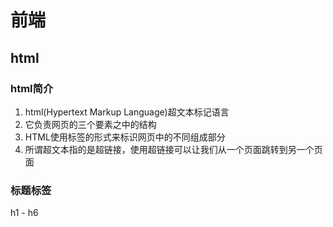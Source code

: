 # 前端

## html

### html简介

1. html(Hypertext Markup Language)超文本标记语言
2. 它负责网页的三个要素之中的结构
3. HTML使用标签的形式来标识网页中的不同组成部分
4. 所谓超文本指的是超链接，使用超链接可以让我们从一个页面跳转到另一个页面

### 标题标签

h1 - h6

